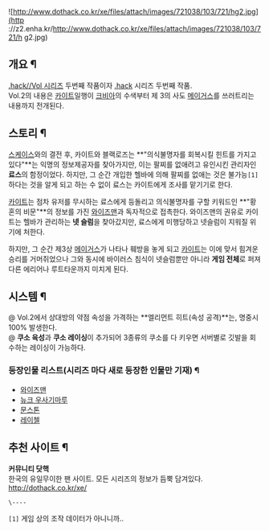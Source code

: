 ![http://www.dothack.co.kr/xe/files/attach/images/721038/103/721/hg2.jpg](http
://z2.enha.kr/http://www.dothack.co.kr/xe/files/attach/images/721038/103/721/h
g2.jpg)

## 개요 ¶

[.hack//Vol 시리즈](.hack//Vol%20%EC%8B%9C%EB%A6%AC%EC%A6%88.md) 두번째 작품이자
[.hack](.hack.md) 시리즈 두번째 작품.  
Vol.2의 내용은 [카이트](%EC%B9%B4%EC%9D%B4%ED%8A%B8.md)일행이
[크비아](%ED%81%AC%EB%B9%84%EC%95%84.md)의 수색부터 제 3의 사도
[메이거스](%EB%A9%94%EC%9D%B4%EA%B1%B0%EC%8A%A4.md)를 쓰러트리는 내용까지 전개된다.

## 스토리 ¶

[스케이스](%EC%8A%A4%EC%BC%80%EC%9D%B4%EC%8A%A4.md)와의 결전 후, 카이트와 블랙로즈는
**"의식불명자를 회복시킬 힌트를 가지고 있다"**는 익명의 정보제공자를 찾아가지만, 이는 팔찌를 없애려고 유인시킨 관리자인 **료스**의
함정이었다. 하지만, 그 순간 개입한 헬바에 의해 팔찌를 없애는 것은 불가능`[1]`하다는 것을 알게 되고 하는 수 없이 료스는 카이트에게
조사를 맡기기로 한다.

  

[카이트](%EC%B9%B4%EC%9D%B4%ED%8A%B8.md)는 점차 유저를 무시하는 료스에게 등돌리고 의식불명자를 구할 키워드인
**"황혼의 비문"**의 정보를 가진 [와이즈맨](%EC%99%80%EC%9D%B4%EC%A6%88%EB%A7%A8.md)과 독자적으로
접촉한다. 와이즈맨의 권유로 카이트는 헬바가 관리하는 **넷 슬럼**을 찾아갔지만, 료스에게 미행당하고 넷슬럼이 지워질 위기에 처한다.

  

하지만, 그 순간 제3상 [메이거스](%EB%A9%94%EC%9D%B4%EA%B1%B0%EC%8A%A4.md)가 나타나 훼방을 놓게
되고 [카이트](%EC%B9%B4%EC%9D%B4%ED%8A%B8.md)는 이에 맞서 힘겨운 승리를 거머쥐었으나 그와 동시에 바이러스
침식이 넷슬럼뿐만 아니라 **게임 전체**로 퍼져 다른 에리어나 루트타운까지 미치게 된다.

## 시스템 ¶

@ Vol.2에서 상대방의 약점 속성을 가격하는 **엘리먼트 히트(속성 공격)**는, 명중시 100% 발생한다.  
@ **쿠소 육성**과 **쿠소 레이싱**이 추가되어 3종류의 쿠소를 다 키우면 서버별로 깃발을 회수하는 레이싱이 가능하다.

### 등장인물 리스트(시리즈 마다 새로 등장한 인물만 기재) ¶

  * [와이즈맨](%EC%99%80%EC%9D%B4%EC%A6%88%EB%A7%A8.md)
  * [뉴크 우사기마루](%EB%89%B4%ED%81%AC%20%EC%9A%B0%EC%82%AC%EA%B8%B0%EB%A7%88%EB%A3%A8.md)
  * [문스톤](%EB%AC%B8%EC%8A%A4%ED%86%A4.md)
  * [레이첼](%EB%A0%88%EC%9D%B4%EC%B2%BC.md)  

## 추천 사이트 ¶

**커뮤니티 닷핵**  
한국의 유일무이한 팬 사이트. 모든 시리즈의 정보가 듬뿍 담겨있다.  
<http://dothack.co.kr/xe/>

`\----`

`[1]` 게임 상의 조작 데이터가 아니니까..

